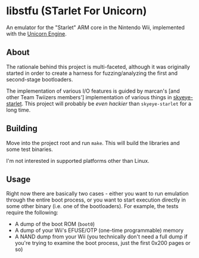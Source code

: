 # libstfu (STarlet For Unicorn)
An emulator for the "Starlet" ARM core in the Nintendo Wii, implemented with
the [Unicorn Engine](https://github.com/unicorn-engine/unicorn).

## About
The rationale behind this project is multi-faceted, although it was originally
started in order to create a harness for fuzzing/analyzing the first and
second-stage bootloaders.

The implementation of various I/O features is guided by marcan's [and other
Team Twiizers members'] implementation of various things in 
[skyeye-starlet](https://github.com/marcan/skyeye-starlet). 
This project will probably be _even hackier_ than `skyeye-starlet` for a
long time.

## Building
Move into the project root and run `make`. This will build the libraries and
some test binaries.

I'm not interested in supported platforms other than Linux.

## Usage
Right now there are basically two cases - either you want to run emulation 
through the entire boot process, or you want to start execution directly in
some other binary (i.e. one of the bootloaders). For example, the tests require
the following:

- A dump of the boot ROM (`boot0`)
- A dump of your Wii's EFUSE/OTP (one-time programmable) memory
- A NAND dump from your Wii (you technically don't need a full dump if you're
  trying to examine the boot process, just the first 0x200 pages or so)

